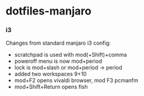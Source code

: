# dotfiles-manjaro

### i3

Changes from standard manjaro i3 config:
- scratchpad is used with mod(+Shift)+comma
- poweroff menu is now mod+period
- lock is mod+slash or mod+period -> period
- added two workspaces 9+10
- mod+F2 opens vivaldi browser, mod F3 pcmanfm
- mod+Shift+Return opens fish